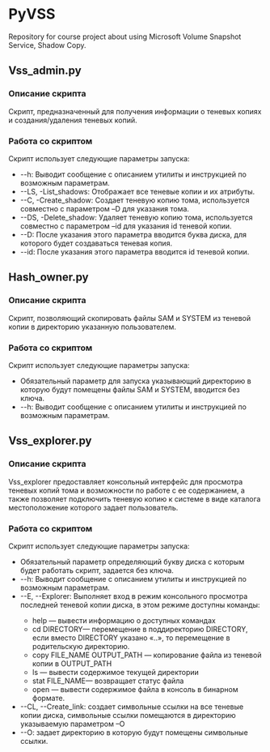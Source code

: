 # PyVSS
Repository for course project about using Microsoft Volume Snapshot Service, Shadow Copy.

<h2>Vss_admin.py</h2>
<h3>Описание скрипта</h3>
Скрипт, предназначенный для получения информации о теневых копиях и создания/удаления теневых копий.
<h3>Работа со скриптом</h3>
Скрипт использует следующие параметры запуска:
<ul>
<li>--h: Выводит сообщение с описанием утилиты и инструкцией по возможным параметрам. </li>
<li>--LS, -List_shadows: Отображает все теневые копии и их атрибуты. </li>
<li>--С, -Сreate_shadow: Создает теневую копию тома, используется совместно с параметром –D для указания тома. </li>
<li>--DS, -Delete_shadow: Удаляет теневую копию тома, используется совместно с параметром –id для указания id теневой копии. </li>
<li>--D: После указания этого параметра вводится буква диска, для которого будет создаваться теневая копия. </li>
<li>--id: После указания этого параметра вводится id теневой копии. </li>
</ul>
<h2>Hash_owner.py</h2>
<h3>Описание скрипта</h3>
Скрипт, позволяющий скопировать файлы SAM и SYSTEM из теневой копии в директорию указанную пользователем.
<h3>Работа со скриптом</h3>
Скрипт использует следующие параметры запуска:
<ul>
<li>Обязательный параметр для запуска указывающий директорию в которую будут помещены файлы SAM и SYSTEM, вводится без ключа. </li>
<li>--h: Выводит сообщение с описанием утилиты и инструкцией по возможным параметрам. </li>
</ul>
<h2>Vss_explorer.py</h2>
<h3>Описание скрипта</h3>
Vss_explorer предоставляет консольный интерфейс для просмотра теневых копий тома и возможности по работе с ее содержанием, а также позволяет подключить теневую копию к системе в виде каталога местоположение которого задает пользователь. 
<h3>Работа со скриптом</h3>
Скрипт использует следующие параметры запуска:
<ul>
<li>Обязательный параметр определяющий букву диска с которым будет работать скрипт, задается без ключа. </li>
<li>--h: Выводит сообщение с описанием утилиты и инструкцией по возможным параметрам. </li>
<li>--E, --Explorer: Выполняет вход в режим консольного просмотра последней теневой копии диска, в этом режиме доступны команды: </li>
<ul>
<li>help — вывести информацию о доступных командах </li>
<li>cd DIRECTORY— перемещение в поддиректорию DIRECTORY, если вместо DIRECTORY указано «..», то перемещение в родительскую директорию. </li>
<li>copy FILE_NAME OUTPUT_PATH — копирование файла из теневой копии в OUTPUT_PATH </li>
<li>ls — вывести содержимое текущей директории </li>
<li>stat FILE_NAME— возвращает статус файла </li>
<li>open — вывести содержимое файла в консоль в бинарном формате. </li>
</ul>
<li>--CL, --Create_link: создает символьные ссылки на все теневые копии диска, символьные ссылки помещаются в директорию указываемую параметром –О </li>
<li>--О: задает директорию в которую будут помещены символьные ссылки. </li>
</ul>
